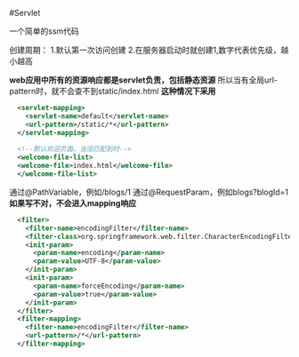 #Servlet

一个简单的ssm代码

创建周期：
    1.默认第一次访问创建
    2.在服务器启动时就创建<load-on-startup>1</load-on-startup>,数字代表优先级，越小越高

**web应用中所有的资源响应都是servlet负责，包括静态资源**
所以当有全局url-pattern时，就不会查不到static/index.html
**这种情况下采用**
  <!--用于访问静态资源-->
```xml  
  <servlet-mapping>
    <servlet-name>default</servlet-name>
    <url-pattern>/static/*</url-pattern>
  </servlet-mapping>
  
  <!--默认欢迎页面，当没匹配到时-->
  <welcome-file-list>
  <welcome-file>index.html</welcome-file>
  </welcome-file-list>
```

通过@PathVariable，例如/blogs/1
通过@RequestParam，例如blogs?blogId=1
**如果写不对，不会进入mapping响应**





  <!--中文乱码-->
```xml  
  <filter>
    <filter-name>encodingFilter</filter-name>
    <filter-class>org.springframework.web.filter.CharacterEncodingFilter</filter-class>
    <init-param>
      <param-name>encoding</param-name>
      <param-value>UTF-8</param-value>
    </init-param>
    <init-param>
      <param-name>forceEncoding</param-name>
      <param-value>true</param-value>
    </init-param>
  </filter>
  <filter-mapping>
    <filter-name>encodingFilter</filter-name>
    <url-pattern>/*</url-pattern>
  </filter-mapping>
```  
  
  
  
  
  
  